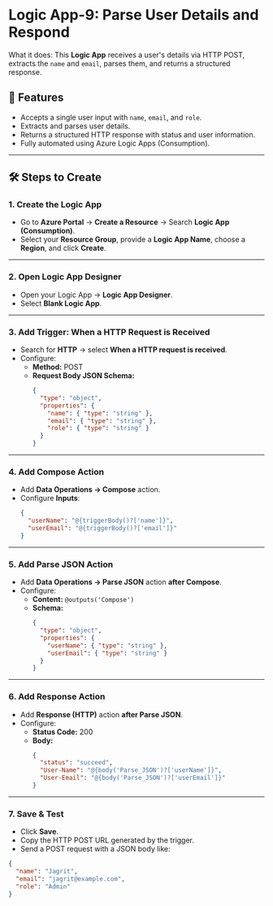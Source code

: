 # Logic App-9: Parse User Details and Respond

What it does: This **Logic App** receives a user's details via HTTP POST, extracts the `name` and `email`, parses them, and returns a structured response.

## 🚀 Features

- Accepts a single user input with `name`, `email`, and `role`.
- Extracts and parses user details.
- Returns a structured HTTP response with status and user information.
- Fully automated using Azure Logic Apps (Consumption).

---

## 🛠 Steps to Create

### 1. Create the Logic App

- Go to **Azure Portal** → **Create a Resource** → Search **Logic App (Consumption)**.
- Select your **Resource Group**, provide a **Logic App Name**, choose a **Region**, and click **Create**.

---

### 2. Open Logic App Designer

- Open your Logic App → **Logic App Designer**.
- Select **Blank Logic App**.

---

### 3. Add Trigger: When a HTTP Request is Received

- Search for **HTTP** → select **When a HTTP request is received**.
- Configure:
  - **Method:** POST
  - **Request Body JSON Schema:**
    ```json
    {
      "type": "object",
      "properties": {
        "name": { "type": "string" },
        "email": { "type": "string" },
        "role": { "type": "string" }
      }
    }
    ```

---

### 4. Add Compose Action

- Add **Data Operations → Compose** action.
- Configure **Inputs**:
  ```json
  {
    "userName": "@{triggerBody()?['name']}",
    "userEmail": "@{triggerBody()?['email']}"
  }
  ```

---

### 5. Add Parse JSON Action

- Add **Data Operations → Parse JSON** action **after Compose**.
- Configure:
  - **Content:** `@outputs('Compose')`
  - **Schema:**
    ```json
    {
      "type": "object",
      "properties": {
        "userName": { "type": "string" },
        "userEmail": { "type": "string" }
      }
    }
    ```

---

### 6. Add Response Action

- Add **Response (HTTP)** action **after Parse JSON**.
- Configure:
  - **Status Code:** 200
  - **Body:**
    ```json
    {
      "status": "succeed",
      "User-Name": "@{body('Parse_JSON')?['userName']}",
      "User-Email": "@{body('Parse_JSON')?['userEmail']}"
    }
    ```

---

### 7. Save & Test

- Click **Save**.
- Copy the HTTP POST URL generated by the trigger.
- Send a POST request with a JSON body like:

```json
{
  "name": "Jagrit",
  "email": "jagrit@example.com",
  "role": "Admin"
}
```
